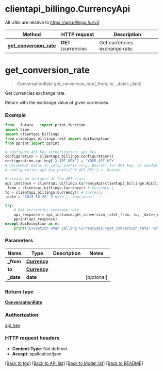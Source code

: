 # clientapi_billingo.CurrencyApi

All URIs are relative to *https://api.billingo.hu/v3*

Method | HTTP request | Description
------------- | ------------- | -------------
[**get_conversion_rate**](CurrencyApi.md#get_conversion_rate) | **GET** /currencies | Get currencies exchange rate.

# **get_conversion_rate**
> ConversationRate get_conversion_rate(_from, to, _date=_date)

Get currencies exchange rate.

Return with the exchange value of given currencies.

### Example
```python
from __future__ import print_function
import time
import clientapi_billingo
from clientapi_billingo.rest import ApiException
from pprint import pprint

# Configure API key authorization: api_key
configuration = clientapi_billingo.Configuration()
configuration.api_key['X-API-KEY'] = 'YOUR_API_KEY'
# Uncomment below to setup prefix (e.g. Bearer) for API key, if needed
# configuration.api_key_prefix['X-API-KEY'] = 'Bearer'

# create an instance of the API class
api_instance = clientapi_billingo.CurrencyApi(clientapi_billingo.ApiClient(configuration))
_from = clientapi_billingo.Currency() # Currency | 
to = clientapi_billingo.Currency() # Currency | 
_date = '2013-10-20' # date |  (optional)

try:
    # Get currencies exchange rate.
    api_response = api_instance.get_conversion_rate(_from, to, _date=_date)
    pprint(api_response)
except ApiException as e:
    print("Exception when calling CurrencyApi->get_conversion_rate: %s\n" % e)
```

### Parameters

Name | Type | Description  | Notes
------------- | ------------- | ------------- | -------------
 **_from** | [**Currency**](.md)|  | 
 **to** | [**Currency**](.md)|  | 
 **_date** | **date**|  | [optional] 

### Return type

[**ConversationRate**](ConversationRate.md)

### Authorization

[api_key](../README.md#api_key)

### HTTP request headers

 - **Content-Type**: Not defined
 - **Accept**: application/json

[[Back to top]](#) [[Back to API list]](../README.md#documentation-for-api-endpoints) [[Back to Model list]](../README.md#documentation-for-models) [[Back to README]](../README.md)

